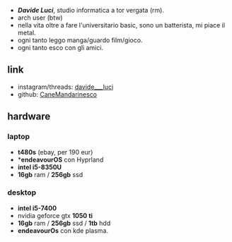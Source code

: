 * ***Davide Luci***, studio informatica a tor vergata (rm).
* arch user (btw)
* nella vita oltre a fare l'universitario basic, sono un batterista, mi piace il metal.
* ogni tanto leggo manga/guardo film/gioco.
* ogni tanto esco con gli amici.

## link
* instagram/threads: [davide___luci](https://www.instagram.com/davide___luci) 
* github: [CaneMandarinesco](https://github.com/CaneMandarinesco)

## hardware
### laptop
* **t480s** (ebay, per 190 eur)
* ***endeavourOS** con Hyprland
* **intel i5-8350U**
* **16gb** ram / **256gb** ssd
### desktop
* **intel i5-7400**
* nvidia geforce gtx **1050 ti**
* **16gb**  ram / **256gb** ssd / **1tb** hdd
* **endeavourOs** con kde plasma.
